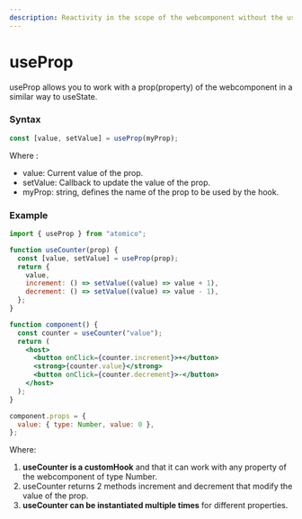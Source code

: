```yaml
---
description: Reactivity in the scope of the webcomponent without the use of context(this)
---
```


# useProp

useProp allows you to work with a prop\(property\) of the webcomponent in a similar way to useState.

### Syntax

```js
const [value, setValue] = useProp(myProp);
```

Where :

- value: Current value of the prop.
- setValue: Callback to update the value of the prop.
- myProp: string, defines the name of the prop to be used by the hook.

### Example

```jsx
import { useProp } from "atomico";

function useCounter(prop) {
  const [value, setValue] = useProp(prop);
  return {
    value,
    increment: () => setValue((value) => value + 1),
    decrement: () => setValue((value) => value - 1),
  };
}

function component() {
  const counter = useCounter("value");
  return (
    <host>
      <button onClick={counter.increment}>+</button>
      <strong>{counter.value}</strong>
      <button onClick={counter.decrement}>-</button>
    </host>
  );
}

component.props = {
  value: { type: Number, value: 0 },
};
```

Where:

1. **useCounter is a customHook** and that it can work with any property of the webcomponent of type Number.
2. useCounter returns 2 methods increment and decrement that modify the value of the prop.
3. **useCounter can be instantiated multiple times** for different properties.
